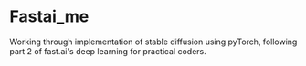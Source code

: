# Fastai_me
Working through implementation of stable diffusion using pyTorch, following part 2 of fast.ai's deep learning for practical coders. 

